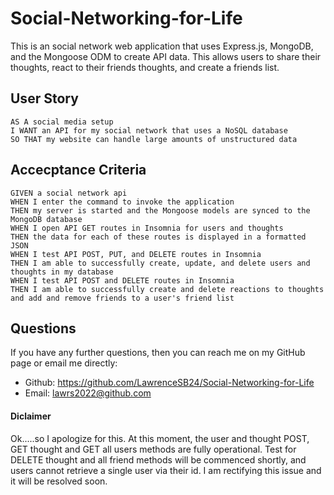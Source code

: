 # Social-Networking-for-Life

This is an social network web application that uses Express.js, MongoDB, and the Mongoose ODM to create API data. This allows users to share their thoughts, react to their friends thoughts, and create a friends list.

## User Story
```
AS A social media setup
I WANT an API for my social network that uses a NoSQL database
SO THAT my website can handle large amounts of unstructured data
```

## Accecptance Criteria
```
GIVEN a social network api
WHEN I enter the command to invoke the application
THEN my server is started and the Mongoose models are synced to the MongoDB database
WHEN I open API GET routes in Insomnia for users and thoughts
THEN the data for each of these routes is displayed in a formatted JSON
WHEN I test API POST, PUT, and DELETE routes in Insomnia
THEN I am able to successfully create, update, and delete users and thoughts in my database
WHEN I test API POST and DELETE routes in Insomnia
THEN I am able to successfully create and delete reactions to thoughts and add and remove friends to a user's friend list
```

## Questions

If you have any further questions, then you can reach me on my GitHub page or email me directly:
* Github: https://github.com/LawrenceSB24/Social-Networking-for-Life
* Email: lawrs2022@github.com

#### Diclaimer ####
Ok.....so I apologize for this. At this moment, the user and thought POST, GET thought and GET all users methods are fully operational. Test for DELETE thought and all friend methods will be commenced shortly, and users cannot retrieve a single user via their id. I am rectifying this issue and it will be resolved soon.
